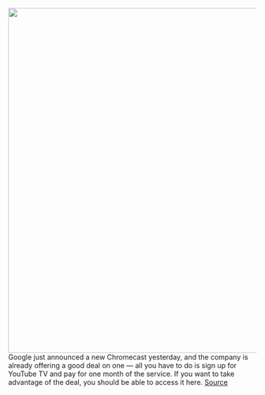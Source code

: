 <img src='https://cdn.vox-cdn.com/thumbor/E3b6nKbKgc8Hq3qoVUfUxgybcZ4=/0x0:2040x1360/1200x800/filters:focal(857x517:1183x843)/cdn.vox-cdn.com/uploads/chorus_image/image/67567841/Image_from_iOS.0.jpg' width='700px' /><br/>
Google just announced a new Chromecast yesterday, and the company is already offering a good deal on one — all you have to do is sign up for YouTube TV and pay for one month of the service. If you want to take advantage of the deal, you should be able to access it here.
<a href='https://www.theverge.com/2020/10/1/21497841/google-new-chromecast-youtube-tv-free'> Source <a/>